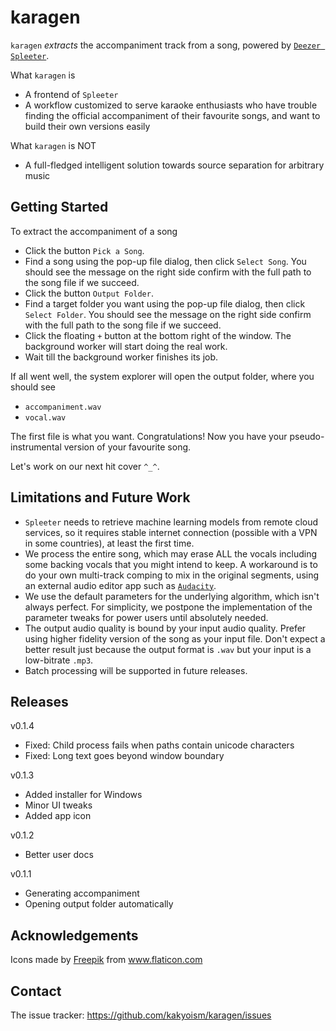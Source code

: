 # karagen

`karagen` *extracts* the accompaniment track from a song, powered by [`Deezer Spleeter`](https://research.deezer.com/projects/spleeter.html).

What `karagen` is

- A frontend of `Spleeter`
- A workflow customized to serve karaoke enthusiasts who have trouble finding the official accompaniment of their favourite songs, and want to build their own versions easily

What `karagen` is NOT

- A full-fledged intelligent solution towards source separation for arbitrary music



## Getting Started

To extract the accompaniment of a song

- Click the button `Pick a Song`. 
- Find a song using the pop-up file dialog, then click `Select Song`. You should see the message on the right side confirm with the full path to the song file if we succeed.
- Click the button `Output Folder`.
- Find a target folder you want using the pop-up file dialog, then click `Select Folder`. You should see the message on the right side confirm with the full path to the song file if we succeed.
- Click the floating `+` button at the bottom right of the window. The background worker will start doing the real work. 
- Wait till the background worker finishes its job.

If all went well, the system explorer will open the output folder, where you should see

- `accompaniment.wav`
- `vocal.wav`

The first file is what you want. Congratulations! Now you have your pseudo-instrumental version of your favourite song. 

Let's work on our next hit cover `^_^`.



## Limitations and Future Work

- `Spleeter` needs to retrieve machine learning models from remote cloud services, so it requires stable internet connection (possible with a VPN in some countries), at least the first time. 
- We process the entire song, which may erase ALL the vocals including some backing vocals that you might intend to keep. A workaround is to do your own multi-track comping to mix in the original segments, using an external audio editor app such as [`Audacity`](https://www.audacityteam.org/). 
- We use the default parameters for the underlying algorithm, which isn't always perfect. For simplicity, we postpone the implementation of the parameter tweaks for power users until absolutely needed.
- The output audio quality is bound by your input audio quality. Prefer using higher fidelity version of the song as your input file. Don't expect a better result just because the output format is `.wav` but your input is a low-bitrate `.mp3`.
- Batch processing will be supported in future releases.



## Releases

v0.1.4

- Fixed: Child process fails when paths contain unicode characters
- Fixed: Long text goes beyond window boundary

v0.1.3

- Added installer for Windows
- Minor UI tweaks
- Added app icon

v0.1.2

- Better user docs

v0.1.1

- Generating accompaniment
- Opening output folder automatically



## Acknowledgements

<div>Icons made by <a href="https://www.freepik.com" title="Freepik">Freepik</a> from <a href="https://www.flaticon.com/" title="Flaticon">www.flaticon.com</a></div>



## Contact

The issue tracker: https://github.com/kakyoism/karagen/issues

